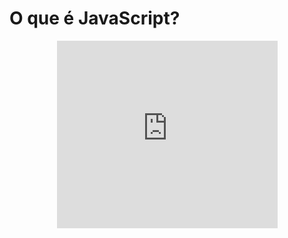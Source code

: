 # O que é JavaScript?

<center>
<iframe src="https://rodrigoprestesmachado.github.io/cpw2/slides/javascript1/index.html#/" title="Introdução" width="70%" height="300" style="border:none;"></iframe>
</center>